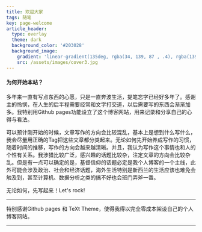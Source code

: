 ```yaml
---
title: 欢迎大家
tags: 随笔
key: page-welcome
article_header:
  type: overlay
  theme: dark
  background_color: '#203028'
  background_image:
    gradient: 'linear-gradient(135deg, rgba(34, 139, 87 , .4), rgba(139, 34, 139, .4))'
    src: /assets/images/cover3.jpg
---
```


#### 为何开始本站？ 

多年来一直有写点东西的心愿，只是一直奔波生活，提笔忘字已经好多年了。感谢主的怜悯，在人生的后半程需要经常和文字打交道，以后需要写的东西会渐渐加多。我特别用Github pages功能设立了这个博客网站，用来记录和分享自己的心得与看法。

<!--more-->

可以预计刚开始的时候，文章写作的方向会比较混乱，基本上是想到什么写什么，我会尽量用正确的Tag把这些文章都分类起来。无论如何先开始养成写作的习惯，随着时间的推移，写作的方向会越来越清晰。并且，我认为写作这个事情也和人的个性有关系。我涉猎比较广泛，感兴趣的话题比较杂，注定文章的方向会比较杂乱。但是有一点可以确定的是，基督信仰的话题必定是我个人博客的一个主线，此外可能会涉及政治、社会和经济话题，海外生活特别是新西兰的生活应该也难免会触及到，甚至计算机、数据分析之类的搞不好也会班门弄斧一番。

无论如何，先写起来！Let's rock! 

---

特别感谢Github pages 和 TeXt Theme，使得我得以完全零成本架设自己的个人博客网站。

---